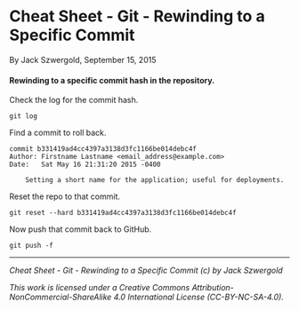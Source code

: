 # Cheat Sheet - Git - Rewinding to a Specific Commit

By Jack Szwergold, September 15, 2015

#### Rewinding to a specific commit hash in the repository.

Check the log for the commit hash.

    git log

Find a commit to roll back.

	commit b331419ad4cc4397a3138d3fc1166be014debc4f
	Author: Firstname Lastname <email_address@example.com>
	Date:   Sat May 16 21:31:20 2015 -0400
	
	    Setting a short name for the application; useful for deployments.

Reset the repo to that commit.

    git reset --hard b331419ad4cc4397a3138d3fc1166be014debc4f

Now push that commit back to GitHub.

    git push -f

***

*Cheat Sheet - Git - Rewinding to a Specific Commit (c) by Jack Szwergold*

*This work is licensed under a Creative Commons Attribution-NonCommercial-ShareAlike 4.0 International License (CC-BY-NC-SA-4.0).*

